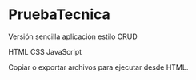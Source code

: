 # PruebaTecnica
Versión sencilla aplicación estilo CRUD

HTML
CSS
JavaScript

Copiar o exportar archivos para ejecutar desde HTML.
